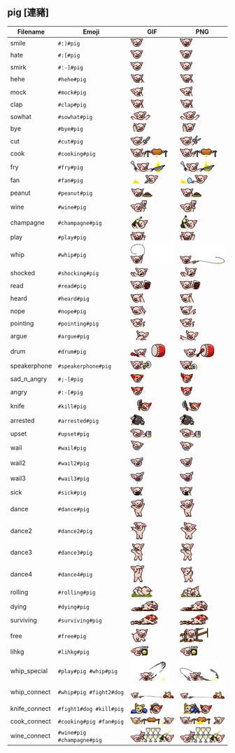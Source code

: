 ## pig [連豬]
| Filename | Emoji | GIF | PNG |
| --- | --- | --- | --- |
| smile | `#:)#pig` | ![smile](../../assets/ios/faces/pig/smile.gif) | ![smile](../../assets/ios/faces_png/pig/smile.png) |
| hate | `#:[#pig` | ![hate](../../assets/ios/faces/pig/hate.gif) | ![hate](../../assets/ios/faces_png/pig/hate.png) |
| smirk | `#:-]#pig` | ![smirk](../../assets/ios/faces/pig/smirk.gif) | ![smirk](../../assets/ios/faces_png/pig/smirk.png) |
| hehe | `#hehe#pig` | ![hehe](../../assets/ios/faces/pig/hehe.gif) | ![hehe](../../assets/ios/faces_png/pig/hehe.png) |
| mock | `#mock#pig` | ![mock](../../assets/ios/faces/pig/mock.gif) | ![mock](../../assets/ios/faces_png/pig/mock.png) |
| clap | `#clap#pig` | ![clap](../../assets/ios/faces/pig/clap.gif) | ![clap](../../assets/ios/faces_png/pig/clap.png) |
| sowhat | `#sowhat#pig` | ![sowhat](../../assets/ios/faces/pig/sowhat.gif) | ![sowhat](../../assets/ios/faces_png/pig/sowhat.png) |
| bye | `#bye#pig` | ![bye](../../assets/ios/faces/pig/bye.gif) | ![bye](../../assets/ios/faces_png/pig/bye.png) |
| cut | `#cut#pig` | ![cut](../../assets/ios/faces/pig/cut.gif) | ![cut](../../assets/ios/faces_png/pig/cut.png) |
| cook | `#cooking#pig` | ![cook](../../assets/ios/faces/pig/cook.gif) | ![cook](../../assets/ios/faces_png/pig/cook.png) |
| fry | `#fry#pig` | ![fry](../../assets/ios/faces/pig/fry.gif) | ![fry](../../assets/ios/faces_png/pig/fry.png) |
| fan | `#fan#pig` | ![fan](../../assets/ios/faces/pig/fan.gif) | ![fan](../../assets/ios/faces_png/pig/fan.png) |
| peanut | `#peanut#pig` | ![peanut](../../assets/ios/faces/pig/peanut.gif) | ![peanut](../../assets/ios/faces_png/pig/peanut.png) |
| wine | `#wine#pig` | ![wine](../../assets/ios/faces/pig/wine.gif) | ![wine](../../assets/ios/faces_png/pig/wine.png) |
| champagne | `#champagne#pig` | ![champagne](../../assets/ios/faces/pig/champagne.gif) | ![champagne](../../assets/ios/faces_png/pig/champagne.png) |
| play | `#play#pig` | ![play](../../assets/ios/faces/pig/play.gif) | ![play](../../assets/ios/faces_png/pig/play.png) |
| whip | `#whip#pig` | ![whip](../../assets/ios/faces/pig/whip.gif) | ![whip](../../assets/ios/faces_png/pig/whip.png) |
| shocked | `#shocking#pig` | ![shocked](../../assets/ios/faces/pig/shocked.gif) | ![shocked](../../assets/ios/faces_png/pig/shocked.png) |
| read | `#read#pig` | ![read](../../assets/ios/faces/pig/read.gif) | ![read](../../assets/ios/faces_png/pig/read.png) |
| heard | `#heard#pig` | ![heard](../../assets/ios/faces/pig/heard.gif) | ![heard](../../assets/ios/faces_png/pig/heard.png) |
| nope | `#nope#pig` | ![nope](../../assets/ios/faces/pig/nope.gif) | ![nope](../../assets/ios/faces_png/pig/nope.png) |
| pointing | `#pointing#pig` | ![pointing](../../assets/ios/faces/pig/pointing.gif) | ![pointing](../../assets/ios/faces_png/pig/pointing.png) |
| argue | `#argue#pig` | ![argue](../../assets/ios/faces/pig/argue.gif) | ![argue](../../assets/ios/faces_png/pig/argue.png) |
| drum | `#drum#pig` | ![drum](../../assets/ios/faces/pig/drum.gif) | ![drum](../../assets/ios/faces_png/pig/drum.png) |
| speakerphone | `#speakerphone#pig` | ![speakerphone](../../assets/ios/faces/pig/speakerphone.gif) | ![speakerphone](../../assets/ios/faces_png/pig/speakerphone.png) |
| sad_n_angry | `#;-[#pig` | ![sad_n_angry](../../assets/ios/faces/pig/sad_n_angry.gif) | ![sad_n_angry](../../assets/ios/faces_png/pig/sad_n_angry.png) |
| angry | `#:-[#pig` | ![angry](../../assets/ios/faces/pig/angry.gif) | ![angry](../../assets/ios/faces_png/pig/angry.png) |
| knife | `#kill#pig` | ![knife](../../assets/ios/faces/pig/knife.gif) | ![knife](../../assets/ios/faces_png/pig/knife.png) |
| arrested | `#arrested#pig` | ![arrested](../../assets/ios/faces/pig/arrested.gif) | ![arrested](../../assets/ios/faces_png/pig/arrested.png) |
| upset | `#upset#pig` | ![upset](../../assets/ios/faces/pig/upset.gif) | ![upset](../../assets/ios/faces_png/pig/upset.png) |
| wail | `#wail#pig` | ![wail](../../assets/ios/faces/pig/wail.gif) | ![wail](../../assets/ios/faces_png/pig/wail.png) |
| wail2 | `#wail2#pig` | ![wail2](../../assets/ios/faces/pig/wail2.gif) | ![wail2](../../assets/ios/faces_png/pig/wail2.png) |
| wail3 | `#wail3#pig` | ![wail3](../../assets/ios/faces/pig/wail3.gif) | ![wail3](../../assets/ios/faces_png/pig/wail3.png) |
| sick | `#sick#pig` | ![sick](../../assets/ios/faces/pig/sick.gif) | ![sick](../../assets/ios/faces_png/pig/sick.png) |
| dance | `#dance#pig` | ![dance](../../assets/ios/faces/pig/dance.gif) | ![dance](../../assets/ios/faces_png/pig/dance.png) |
| dance2 | `#dance2#pig` | ![dance2](../../assets/ios/faces/pig/dance2.gif) | ![dance2](../../assets/ios/faces_png/pig/dance2.png) |
| dance3 | `#dance3#pig` | ![dance3](../../assets/ios/faces/pig/dance3.gif) | ![dance3](../../assets/ios/faces_png/pig/dance3.png) |
| dance4 | `#dance4#pig` | ![dance4](../../assets/ios/faces/pig/dance4.gif) | ![dance4](../../assets/ios/faces_png/pig/dance4.png) |
| rolling | `#rolling#pig` | ![rolling](../../assets/ios/faces/pig/rolling.gif) | ![rolling](../../assets/ios/faces_png/pig/rolling.png) |
| dying | `#dying#pig` | ![dying](../../assets/ios/faces/pig/dying.gif) | ![dying](../../assets/ios/faces_png/pig/dying.png) |
| surviving | `#surviving#pig` | ![surviving](../../assets/ios/faces/pig/surviving.gif) | ![surviving](../../assets/ios/faces_png/pig/surviving.png) |
| free | `#free#pig` | ![free](../../assets/ios/faces/pig/free.gif) | ![free](../../assets/ios/faces_png/pig/free.png) |
| lihkg | `#lihkg#pig` | ![lihkg](../../assets/ios/faces/pig/lihkg.gif) | ![lihkg](../../assets/ios/faces_png/pig/lihkg.png) |
| whip_special | `#play#pig #whip#pig` | ![whip_special](../../assets/ios/faces/pig/whip_special.gif) | ![whip_special](../../assets/ios/faces_png/pig/whip_special.png) |
| whip_connect | `#whip#pig #fight2#dog` | ![whip_connect](../../assets/ios/faces/pig/whip_connect.gif) | ![whip_connect](../../assets/ios/faces_png/pig/whip_connect.png) |
| knife_connect | `#fight1#dog #kill#pig` | ![knife_connect](../../assets/ios/faces/pig/knife_connect.gif) | ![knife_connect](../../assets/ios/faces_png/pig/knife_connect.png) |
| cook_connect | `#cooking#pig #fan#pig` | ![cook_connect](../../assets/ios/faces/pig/cook_connect.gif) | ![cook_connect](../../assets/ios/faces_png/pig/cook_connect.png) |
| wine_connect | `#wine#pig #champagne#pig` | ![wine_connect](../../assets/ios/faces/pig/wine_connect.gif) | ![wine_connect](../../assets/ios/faces_png/pig/wine_connect.png) |


